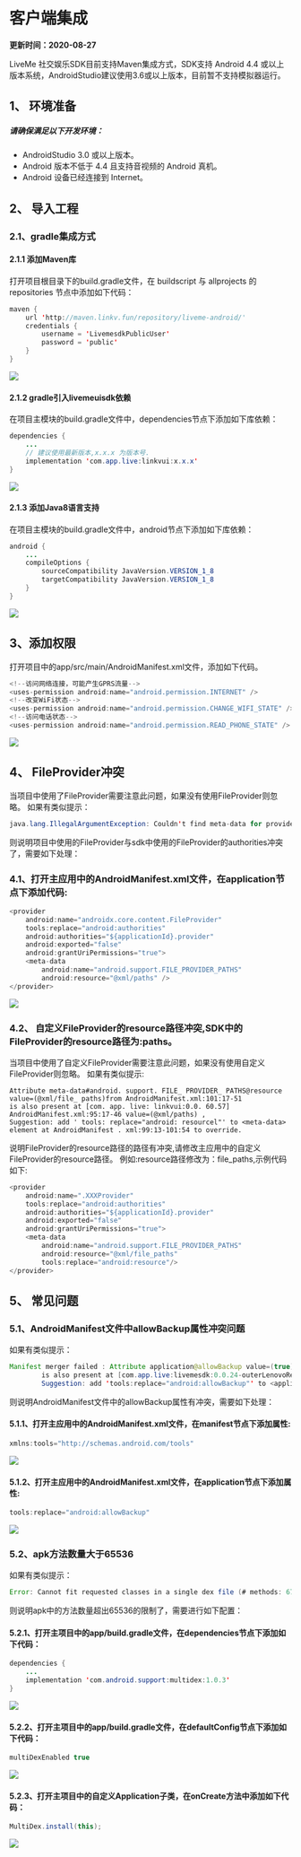 # 客户端集成

**更新时间：2020-08-27**

LiveMe 社交娱乐SDK目前支持Maven集成方式，SDK支持 Android 4.4 或以上版本系统，AndroidStudio建议使用3.6或以上版本，目前暂不支持模拟器运行。

## <a name='1'></a>1、 环境准备

##### 请确保满足以下开发环境：

- AndroidStudio 3.0 或以上版本。
- Android 版本不低于 4.4 且支持音视频的 Android 真机。
- Android 设备已经连接到 Internet。

## <a name='2'></a>2、 导入工程

### 2.1、gradle集成方式

#### 2.1.1 添加Maven库

打开项目根目录下的build.gradle文件，在 buildscript 与 allprojects 的 repositories 节点中添加如下代码：

```java
maven {
    url 'http://maven.linkv.fun/repository/liveme-android/'
    credentials {
        username = 'LivemesdkPublicUser'
        password = 'public'
    }
}
```
![](https://dl.linkv.io/doc/zh/android/live/images/gradle_introduce_live1.png)

#### 2.1.2 gradle引入livemeuisdk依赖

在项目主模块的build.gradle文件中，dependencies节点下添加如下库依赖：

```java
dependencies {
    ...
    // 建议使用最新版本,x.x.x 为版本号.
    implementation 'com.app.live:linkvui:x.x.x'
}
```
![](https://dl.linkv.io/doc/zh/android/live/images/gradle_introduce_live2.png)

#### 2.1.3 添加Java8语言支持

在项目主模块的build.gradle文件中，android节点下添加如下库依赖：

```java
android {
    ...
    compileOptions {
        sourceCompatibility JavaVersion.VERSION_1_8
        targetCompatibility JavaVersion.VERSION_1_8
    }
}
```
![](https://dl.linkv.io/doc/zh/android/live/images/gradle_introduce_live3.png)

## <a name='3'></a>3、添加权限

打开项目中的app/src/main/AndroidManifest.xml文件，添加如下代码。
```java
<!--访问网络连接，可能产生GPRS流量-->
<uses-permission android:name="android.permission.INTERNET" />
<!--改变WiFi状态-->
<uses-permission android:name="android.permission.CHANGE_WIFI_STATE" />
<!--访问电话状态-->
<uses-permission android:name="android.permission.READ_PHONE_STATE" />
```
![](https://dl.linkv.io/doc/zh/android/live/images/add_permission.png)

## <a name='4'></a>4、 FileProvider冲突
当项目中使用了FileProvider需要注意此问题，如果没有使用FileProvider则忽略。
如果有类似提示：
```java
java.lang.IllegalArgumentException: Couldn't find meta-data for provider with authority xxx.xxx.provider
```
则说明项目中使用的FileProvider与sdk中使用的FileProvider的authorities冲突了，需要如下处理：

### 4.1、打开主应用中的AndroidManifest.xml文件，在application节点下添加代码:
```java
<provider
    android:name="androidx.core.content.FileProvider"
    tools:replace="android:authorities"
    android:authorities="${applicationId}.provider"
    android:exported="false"
    android:grantUriPermissions="true">
    <meta-data
        android:name="android.support.FILE_PROVIDER_PATHS"
        android:resource="@xml/paths" />
</provider>
```
![](https://dl.linkv.io/doc/zh/android/live/images/include_problem6.png)

### 4.2、 自定义FileProvider的resource路径冲突,SDK中的FileProvider的resource路径为:paths。
当项目中使用了自定义FileProvider需要注意此问题，如果没有使用自定义FileProvider则忽略。
如果有类似提示:
```
Attribute meta-data#android. support. FILE_ PROVIDER_ PATHS@resource value=(@xml/file_ paths)from AndroidManifest.xml:101:17-51
is also present at [com. app. live: linkvui:0.0. 60.57] AndroidManifest.xml:95:17-46 value=(@xml/paths) ,
Suggestion: add ' tools: replace="android: resourcel"' to <meta-data> element at AndroidManifest . xml:99:13-101:54 to override.
```
说明FileProvider的resource路径的路径有冲突,请修改主应用中的自定义FileProvider的resource路径。
例如:resource路径修改为：file_paths,示例代码如下:
```java
<provider
    android:name=".XXXProvider"
    tools:replace="android:authorities"
    android:authorities="${applicationId}.provider"
    android:exported="false"
    android:grantUriPermissions="true">
    <meta-data
        android:name="android.support.FILE_PROVIDER_PATHS"
        android:resource="@xml/file_paths"
        tools:replace="android:resource"/>
</provider>	

```


## <a name='5'></a>5、 常见问题

### 5.1、AndroidManifest文件中allowBackup属性冲突问题
如果有类似提示：
```java
Manifest merger failed : Attribute application@allowBackup value=(true) from AndroidManifest.xml:7:9-35
        is also present at [com.app.live:livemesdk:0.0.24-outerLenovoRelease] AndroidManifest.xml:34:9-36 value=(false).
        Suggestion: add 'tools:replace="android:allowBackup"' to <application> element at AndroidManifest.xml:6:5-21:19 to override.
```
则说明AndroidManifest文件中的allowBackup属性有冲突，需要如下处理：

#### 5.1.1、打开主应用中的AndroidManifest.xml文件，在manifest节点下添加属性:
```java
xmlns:tools="http://schemas.android.com/tools"
```
![](https://dl.linkv.io/doc/zh/android/live/images/include_problem1.png)

#### 5.1.2、打开主应用中的AndroidManifest.xml文件，在application节点下添加属性:
```java
tools:replace="android:allowBackup"
```
![](https://dl.linkv.io/doc/zh/android/live/images/include_problem2.png)

### 5.2、apk方法数量大于65536
如果有类似提示：
```java
Error: Cannot fit requested classes in a single dex file (# methods: 67667 > 65536)
```
则说明apk中的方法数量超出65536的限制了，需要进行如下配置：

#### 5.2.1、打开主项目中的app/build.gradle文件，在dependencies节点下添加如下代码：
```java
dependencies {
    ...
    implementation 'com.android.support:multidex:1.0.3'
}
```
![](https://dl.linkv.io/doc/zh/android/live/images/include_problem3.png)

#### 5.2.2、打开主项目中的app/build.gradle文件，在defaultConfig节点下添加如下代码：
```java
multiDexEnabled true
```
![](https://dl.linkv.io/doc/zh/android/live/images/include_problem4.png)

#### 5.2.3、打开主项目中的自定义Application子类，在onCreate方法中添加如下代码：
```java
MultiDex.install(this);
```
![](https://dl.linkv.io/doc/zh/android/live/images/include_problem5.png)
